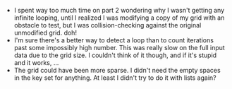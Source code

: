 - I spent way too much time on part 2 wondering why I wasn't getting any infinite looping, until I realized I was modifying a copy of my grid with an obstacle to test, but I was collision-checking against the original unmodified grid. doh!
- I'm sure there's a better way to detect a loop than to count iterations past some impossibly high number. This was really slow on the full input data due to the grid size. I couldn't think of it though, and if it's stupid and it works, ...
- The grid could have been more sparse. I didn't need the empty spaces in the key set for anything. At least I didn't try to do it with lists again?